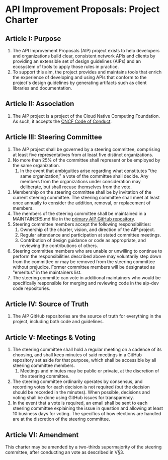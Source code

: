 # API Improvement Proposals: Project Charter

## Article I: Purpose

1. The API Improvement Proposals (AIP) project exists to help developers and organizations build clear, consistent network APIs and clients by providing an extensible set of design guidelines (AIPs) and an ecosystem of tools to apply those rules in practice.
2. To support this aim, the project provides and maintains tools that enrich the experience of developing and using APIs that conform to the project's design guidelines by generating artifacts such as client libraries and documentation.


## Article II: Association

1. The AIP project is a project of the Cloud Native Computing Foundation. As such, it accepts the [CNCF Code of Conduct](https://github.com/cncf/foundation/blob/master/code-of-conduct.md).

## Article III: Steering Committee

1. The AIP project shall be governed by a steering committee, comprising at least five representatives from at least five distinct organizations.
2. No more than 25% of the committee shall represent or be employed by the same organization.
    1. In the event that ambiguities arise regarding what constitutes "the same organization," a vote of the committee shall decide. Any members from the organizations under consideration may deliberate, but shall recuse themselves from the vote.
3. Membership on the steering committee shall be by invitation of the current steering committee. The steering committee shall meet at least once annually to consider the addition, removal, or replacement of members.
4. The members of the steering committee shall be maintained in a MAINTAINERS.md file in the [primary AIP GitHub repository](https://github.com/aip-dev/aip).
5. Steering committee members accept the following responsibilities:
    1. Ownership of the charter, vision, and direction of the AIP project.
    2. Regular attendance and participation at stated committee meetings.
    3. Contribution of design guidance or code as appropriate, and reviewing the contributions of others.
6. Steering committee members who are unable or unwilling to continue to perform the responsibilities described above may voluntarily step down from the committee or may be removed from the steering committee without prejudice. Former committee members will be designated as "emeritus" in the maintainers list.
7. The steering committe can vote in additional maintainers who would be specifically responsible for merging and reviewing code in the aip-dev code repositories.

## Article IV: Source of Truth

1. The AIP GitHub repositories are the source of truth for everything in the project, including both code and guidelines.

## Article V: Meetings & Voting

1. The steering committee shall hold a regular meeting on a cadence of its choosing, and shall keep minutes of said meetings in a GitHub repository set aside for that purpose, which shall be accessible by all steering committee members.
    1. Meetings and minutes may be public or private, at the discretion of the steering committee.
2. The steering committee ordinarily operates by consensus, and recording votes for each decision is not required (but the decision should be recorded in the minutes). When possible, decisions and voting shall be done using GitHub issues for transparency.
3. In the event that a vote is required, an email shall be sent to each steering committee explaining the issue in question and allowing at least 10 business days for voting. The specifics of how elections are handled are at the discretion of the steering committee.

## Article VI: Amendment

This charter may be amended by a two-thirds supermajority of the steering committee, after conducting an vote as described in V§3.